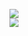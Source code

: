 [![](https://img.shields.io/badge/Made%20With-Github%20Spray-lightgrey.svg?style=for-the-badge&logo=github)](https://github.com/Annihil/github-spray#16830)  
[![](https://i.imgur.com/2DrTn0Z.gif)](https://github.com/Annihil/github-spray)